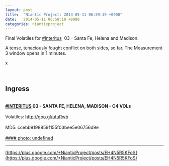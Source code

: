 ```yaml
---
layout: post
title:  "Niantic Project: 2014-05-11 06:59:19 +0900"
date:   2014-05-11 06:59:19 +0900
categories: nianticproject
---
```

Final Volatiles for  [#Interitus](https://plus.google.com/s/%23Interitus "")  03 - Santa Fe, Helena and Madison.

A tense, tenaciously fought conflict on both sides, so far. The Measurement 3 window opens in 1 minutes.

x<div class="shared"><br /><h2>Ingress</h2><br /><b><a rel="nofollow" class="ot-hashtag" href="https://plus.google.com/s/%23INTERITUS">#INTERITUS</a></b><b> 03 - SANTA FE, HELENA, MADISON - C4 VOLs</b><br /><br />Volatiles: <a href="http://goo.gl/utuRwb" class="ot-anchor">http://goo.gl/utuRwb</a><br /><br />MD5: ccebb9198859f155f03bee5e06756d9e<br /><br /></div>
[#### photo: undefined](https://lh6.googleusercontent.com/-ZAMWugv6cvU/U26gsp0vmZI/AAAAAAAAv9Q/q5kavrhsNTk/RES_gather.jpg "")
- - -
[https://plus.google.com/+NianticProject/posts/EH4N5R5KFoS](https://plus.google.com/+NianticProject/posts/EH4N5R5KFoS)
